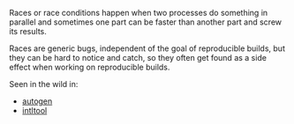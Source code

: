 Races or race conditions happen when two processes do something in parallel and sometimes one part can be faster than another part and screw its results.

Races are generic bugs, independent of the goal of reproducible builds, but they can be hard to notice and catch, so they often get found as a side effect when working on reproducible builds.

Seen in the wild in:
* [autogen](https://savannah.gnu.org/support/index.php?109234)
* [intltool](https://bugs.launchpad.net/intltool/+bug/1687644)
